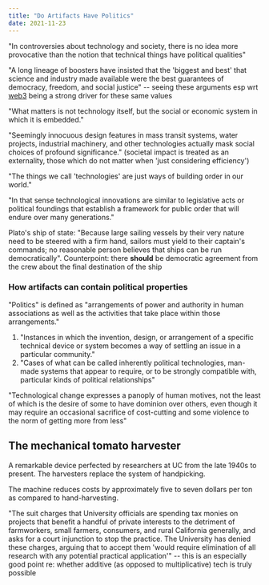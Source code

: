 ```yaml
---
title: "Do Artifacts Have Politics"
date: 2021-11-23
---
```


"In controversies about technology and society, there is no idea more provocative than the notion that technical things have political qualities"

"A long lineage of boosters have insisted that the 'biggest and best' that science and industry made available were the best guarantees of democracy, freedom, and social justice" -- seeing these arguments esp wrt [web3](toc/web3.md) being a strong driver for these same values

"What matters is not technology itself, but the social or economic system in which it is embedded."

"Seemingly innocuous design features in mass transit systems, water projects, industrial machinery, and other technologies actually mask social choices of profound significance." (societal impact is treated as an externality, those which do not matter when 'just considering efficiency')

"The things we call 'technologies' are just ways of building order in our world."

"In that sense technological innovations are similar to legislative acts or political foundings that establish a framework for public order that will endure over many generations."

Plato's ship of state: "Because large sailing vessels by their very nature need to be steered with a firm hand, sailors must yield to their captain's commands; no reasonable person believes that ships can be run democratically". Counterpoint: there **should** be democratic agreement from the crew about the final destination of the ship

### How artifacts can contain political properties
"Politics" is defined as "arrangements of power and authority in human associations as well as the activities that take place within those arrangements."

1. "Instances in which the invention, design, or arrangement of a specific technical device or system becomes a way of settling an issue in a particular community."
2. "Cases of what can be called inherently political technologies, man-made systems that appear to require, or to be strongly compatible with, particular kinds of political relationships"

"Technological change expresses a panoply of human motives, not the least of which is the desire of some to have dominion over others, even though it may require an occasional sacrifice of cost-cutting and some violence to the norm of getting more from less"

## The mechanical tomato harvester
A remarkable device perfected by researchers at UC from the late 1940s to present. The harvesters replace the system of handpicking.

The machine reduces costs by approximately five to seven dollars per ton as compared to hand-harvesting.

"The suit charges that University officials are spending tax monies on projects that benefit a handful of private interests to the detriment of farmworkers, small farmers, consumers, and rural California generally, and asks for a court injunction to stop the practice. The University has denied these charges, arguing that to accept them 'would require elimination of all research with any potential practical application'" -- this is an especially good point re: whether additive (as opposed to multiplicative) tech is truly possible